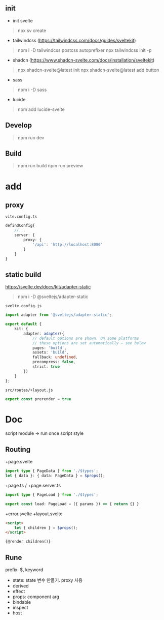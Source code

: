 ## init
- init svelte
> npx sv create
- tailwindcss (https://tailwindcss.com/docs/guides/sveltekit)
> npm i -D tailwindcss postcss autoprefixer
> npx tailwindcss init -p
- shadcn (https://www.shadcn-svelte.com/docs/installation/sveltekit)
> npx shadcn-svelte@latest init
> npx shadcn-svelte@latest add button
- sass
> npm i -D sass 
- lucide
> npm add lucide-svelte

## Develop
> npm run dev
## Build
> npm run build
> npm run preview

# add
## proxy
`vite.config.ts`
```ts
defindConfig{
	//...
	server: {
		proxy: {
			'/api': 'http://localhost:8080'
		}
	}
}
```
## static build
https://svelte.dev/docs/kit/adapter-static
> npm i -D @sveltejs/adapter-static

`svelte.config.js`
```ts
import adapter from '@sveltejs/adapter-static';

export default {
	kit: {
		adapter: adapter({
			// default options are shown. On some platforms
			// these options are set automatically — see below
			pages: 'build',
			assets: 'build',
			fallback: undefined,
			precompress: false,
			strict: true
		})
	}
};
```
`src/routes/+layout.js`
```ts
export const prerender = true
```

# Doc
script module -> run once
script
style
## Routing

+page.svelte
```ts
import type { PageData } from './$types';
let { data }: { data: PageData } = $props();
```
+page.ts / +page.server.ts
```ts
import type { PageLoad } from './$types';

export const load: PageLoad = ({ params }) => { return {} }
```
+error.svelte
+layout.svelte
```html
<script>
	let { children } = $props();
</script>

{@render children()}
```

## Rune
prefix: $, keyword
- state: state 변수 만들기. proxy 사용
- derived
- effect
- props: component arg
- bindable
- inspect
- host

